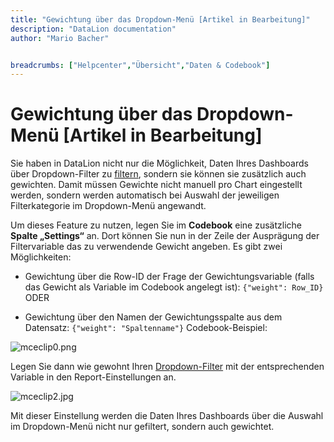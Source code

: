 ```yaml
---
title: "Gewichtung über das Dropdown-Menü [Artikel in Bearbeitung]"
description: "DataLion documentation"
author: "Mario Bacher"


breadcrumbs: ["Helpcenter","Übersicht","Daten & Codebook"]
---
```


# Gewichtung über das Dropdown-Menü [Artikel in Bearbeitung]

Sie haben in DataLion nicht nur die Möglichkeit, Daten Ihres Dashboards über Dropdown-Filter zu [filtern](https://datalion.zendesk.com/hc/de/articles/360016261351-Wie-erstelle-ich-Filter-Dropdowns-inkl-Zeitreihen-Men%C3%BC-bzw-Datepicker-), sondern sie können sie zusätzlich auch gewichten. Damit müssen Gewichte nicht manuell pro Chart eingestellt werden, sondern werden automatisch bei Auswahl der jeweiligen Filterkategorie im Dropdown-Menü angewandt.

Um dieses Feature zu nutzen, legen Sie im **Codebook** eine zusätzliche **Spalte „Settings“** an. Dort können Sie nun in der Zeile der Ausprägung der Filtervariable das zu verwendende Gewicht angeben. Es gibt zwei Möglichkeiten:

-   Gewichtung über die Row-ID der Frage der Gewichtungsvariable (falls das Gewicht als Variable im Codebook angelegt ist): `{"weight": Row_ID}`
ODER

-   Gewichtung über den Namen der Gewichtungsspalte aus dem Datensatz: `{"weight": "Spaltenname"}`
Codebook-Beispiel: 

![mceclip0.png](/img/86212713.png)

Legen Sie dann wie gewohnt Ihren [Dropdown-Filter](https://datalion.zendesk.com/hc/de/articles/360016261351-Wie-erstelle-ich-Filter-Dropdowns-inkl-Zeitreihen-Men%C3%BC-bzw-Datepicker-) mit der entsprechenden Variable in den Report-Einstellungen an. 

![mceclip2.jpg](/img/86212720.jpg)

Mit dieser Einstellung werden die Daten Ihres Dashboards über die Auswahl im Dropdown-Menü nicht nur gefiltert, sondern auch gewichtet.
